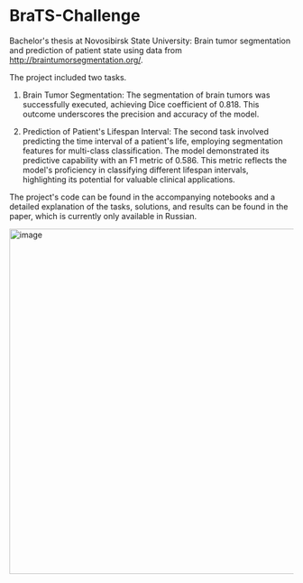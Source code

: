 # BraTS-Challenge
Bachelor's thesis at Novosibirsk State University: Brain tumor segmentation and prediction of patient state using data from http://braintumorsegmentation.org/. 

The project included two tasks.

1) Brain Tumor Segmentation:
The segmentation of brain tumors was successfully executed, achieving Dice coefficient of 0.818. This outcome underscores the precision and accuracy of the model.

2) Prediction of Patient's Lifespan Interval:
The second task involved predicting the time interval of a patient's life, employing segmentation features for multi-class classification. The model demonstrated its predictive capability with an F1 metric of 0.586. This metric reflects the model's proficiency in classifying different lifespan intervals, highlighting its potential for valuable clinical applications.

The project's code can be found in the accompanying notebooks and a detailed explanation of the tasks, solutions, and results can be found in the paper, which is currently only available in Russian.

<img width="612" alt="image" src="https://user-images.githubusercontent.com/122701199/212501700-cdabc6cb-2773-42ae-83ea-736a8cc10aa4.png">


